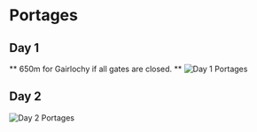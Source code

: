 # Portages

## Day 1
** 650m for Gairlochy if all gates are closed. **
![Day 1 Portages](day2portages.png)

## Day 2

![Day 2 Portages](day1portages.png)


